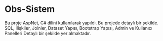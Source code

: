 # Obs-Sistem
 
 Bu proje AspNet, C# dilini kullanılarak yapıldı. Bu projede detaylı bir şekilde. 
SQL, 
İlişkiler,
Joinler,
Dataset Yapısı,
Bootstrap Yapısı,
Admin ve Kullanıcı Panelleri
Detaylı bir şekilde yer almaktadır.
